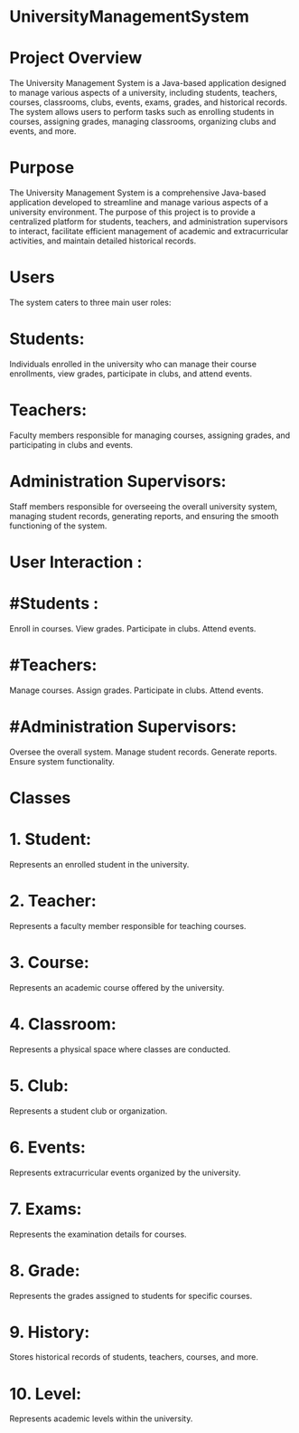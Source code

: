 # UniversityManagementSystem

# Project Overview
The University Management System is a Java-based application designed to manage various aspects of a university, including students, teachers, courses, classrooms, clubs, events, exams, grades, and historical records. The system allows users to perform tasks such as enrolling students in courses, assigning grades, managing classrooms, organizing clubs and events, and more.
# Purpose
The University Management System is a comprehensive Java-based application developed to streamline and manage various aspects of a university environment. The purpose of this project is to provide a centralized platform for students, teachers, and administration supervisors to interact, facilitate efficient management of academic and extracurricular activities, and maintain detailed historical records.

# Users
The system caters to three main user roles:

# Students: 
Individuals enrolled in the university who can manage their course enrollments, view grades, participate in clubs, and attend events.

# Teachers: 
Faculty members responsible for managing courses, assigning grades, and participating in clubs and events.

# Administration Supervisors:
Staff members responsible for overseeing the overall university system, managing student records, generating reports, and ensuring the smooth functioning of the system.

# User Interaction : 
# #Students : 
Enroll in courses.
View grades.
Participate in clubs.
Attend events.
# #Teachers:
Manage courses.
Assign grades.
Participate in clubs.
Attend events.
# #Administration Supervisors:
Oversee the overall system.
Manage student records.
Generate reports.
Ensure system functionality.

# Classes
# 1. Student:

Represents an enrolled student in the university.
# 2. Teacher:

Represents a faculty member responsible for teaching courses.
# 3. Course:

Represents an academic course offered by the university.
# 4. Classroom:

Represents a physical space where classes are conducted.
# 5. Club:

Represents a student club or organization.
# 6. Events:

Represents extracurricular events organized by the university.
# 7. Exams:

Represents the examination details for courses.
# 8. Grade:

Represents the grades assigned to students for specific courses.
# 9. History:

Stores historical records of students, teachers, courses, and more.
# 10. Level:

Represents academic levels within the university.
